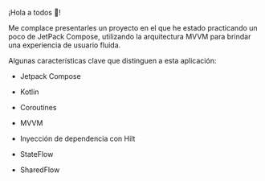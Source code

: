 ¡Hola a todos 👋!

Me complace presentarles un proyecto en el que he estado practicando un poco de JetPack Compose, utilizando la arquitectura MVVM para brindar una experiencia de usuario fluida.

Algunas características clave que distinguen a esta aplicación:


- Jetpack Compose

- Kotlin

- Coroutines

- MVVM

- Inyección de dependencia con Hilt

- StateFlow

- SharedFlow
